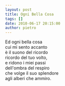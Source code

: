 ```yaml
---
layout: post
title: Ogni Bella Cosa
tags: []
date: 2010-06-17 20:15:00
author: pietro
---
```

Ed ogni bella cosa<br/>cui mi sento accanto<br/>è il suono del ricordo<br/>ricordo del tuo volto,<br/>e ridono i miei passi<br/>dell'ombra del respiro<br/>che volge il suo splendore<br/>agli alberi che ammiro.

